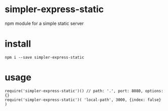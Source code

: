 # simpler-express-static
npm module for a simple static server

# install
`npm i --save simpler-express-static`

# usage
```
require('simpler-express-static')() // path: '.', port: 8080, options: {}
require('simpler-express-static')( 'local-path', 3000, {index: false} )
```
